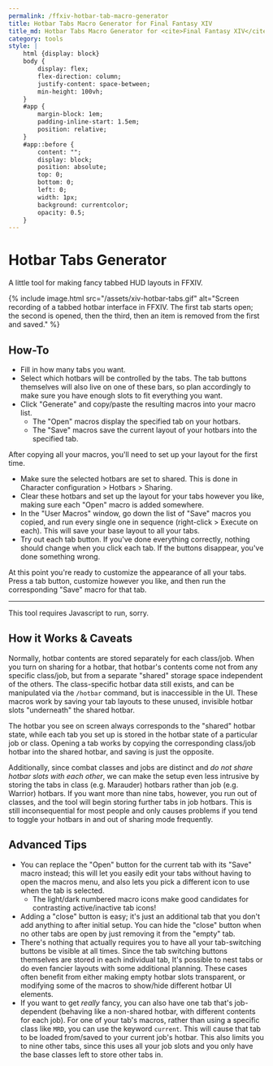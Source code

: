 ```yaml
---
permalink: /ffxiv-hotbar-tab-macro-generator
title: Hotbar Tabs Macro Generator for Final Fantasy XIV
title_md: Hotbar Tabs Macro Generator for <cite>Final Fantasy XIV</cite>
category: tools
style: |
    html {display: block}
    body {
        display: flex;
        flex-direction: column;
        justify-content: space-between;
        min-height: 100vh;
    }
    #app {
        margin-block: 1em;
        padding-inline-start: 1.5em;
        position: relative;
    }
    #app::before {
        content: "";
        display: block;
        position: absolute;
        top: 0;
        bottom: 0;
        left: 0;
        width: 1px;
        background: currentcolor;
        opacity: 0.5;
    }
---
```

# Hotbar Tabs Generator

A little tool for making fancy tabbed HUD layouts in FFXIV.

{% include image.html
	src="/assets/xiv-hotbar-tabs.gif"
	alt="Screen recording of a tabbed hotbar interface in FFXIV. The first tab starts open; the second is opened, then the third, then an item is removed from the first and saved."
%}

## How-To

- Fill in how many tabs you want.
- Select which hotbars will be controlled by the tabs. The tab buttons themselves will also live on one of these bars, so plan accordingly to make sure you have enough slots to fit everything you want.
- Click "Generate" and copy/paste the resulting macros into your macro list.
  - The "Open" macros display the specified tab on your hotbars.
  - The "Save" macros save the current layout of your hotbars into the specified tab.

After copying all your macros, you'll need to set up your layout for the first time.

- Make sure the selected hotbars are set to shared. This is done in Character configuration > Hotbars > Sharing.
- Clear these hotbars and set up the layout for your tabs however you like, making sure each "Open" macro is added somewhere.
- In the "User Macros" window, go down the list of "Save" macros you copied, and run every single one in sequence (right-click > Execute on each). This will save your base layout to all your tabs.
- Try out each tab button. If you've done everything correctly, nothing should change when you click each tab. If the buttons disappear, you've done something wrong.

At this point you're ready to customize the appearance of all your tabs. Press a tab button, customize however you like, and then run the corresponding "Save" macro for that tab.

<noscript>
    <hr>
    <p>This tool requires Javascript to run, sorry.</p>
    <style>#app {display: none}</style>
</noscript>
<div id="app">
    <h2>Let's Generate You Some Macros</h2>
    <form id="params">
        <p><label>
            Tabs to generate:
            <input type="number" name="tabs" min=2 max=9 value=3>
        </label></p>
        <p>
            Hotbars controlled by tabs:
            <label><input type=checkbox name=hotbars value=1> 1</label>
            <label><input type=checkbox name=hotbars value=2> 2</label>
            <label><input type=checkbox name=hotbars value=3> 3</label>
            <label><input type=checkbox name=hotbars value=4> 4</label>
            <label><input type=checkbox name=hotbars value=5> 5</label>
            <label><input type=checkbox name=hotbars value=6> 6</label>
            <label><input type=checkbox name=hotbars value=7 checked> 7</label>
            <label><input type=checkbox name=hotbars value=8 checked> 8</label>
            <label><input type=checkbox name=hotbars value=9 checked> 9</label>
            <label><input type=checkbox name=hotbars value=10 checked> 10</label>
        </p>
        <button>Generate</button>
    </form>
    <div id="output"></div>
</div>
<script>
    const allClasses = ['GLA', 'MRD', 'LNC', 'PGL', 'ARC', 'THM', 'CNJ', 'ACN', 'ROG', 'PLD', 'WAR', 'DRG'];
    const allJobs = ['PLD', 'WAR', 'DRG', 'MNK', 'BRD', 'BLM', 'WHM', 'SMN', 'SCH', 'NIN', 'DRK', 'MCH', 'AST', 'SAM', 'RDM', 'BLU', 'GNB', 'DNC', 'RPR', 'SGE', 'VPR', 'PCT'];
    function generateTabMacros (classjobs, hotbars) {
        return classjobs.map((classjob, i) => ({
            open: hotbars.map(hotbar => `/hotbar copy ${classjob} ${hotbar} share ${hotbar}`).join('\n'),
            save: hotbars.map(hotbar => `/hotbar copy share ${hotbar} ${classjob} ${hotbar}`).join('\n'),
        }));
    }
    const form = document.getElementById('params');
    const output = document.getElementById('output');
    form.addEventListener('submit', event => {
        event.preventDefault();
        const data = new FormData(event.target);
        const tabCount = parseInt(data.get('tabs'), 10);
        const hotbars = data.getAll('hotbars');
        const macros = generateTabMacros([...allClasses, ...allJobs].slice(0, tabCount), hotbars);
        output.innerHTML = '<h2>Output</h2>';
        macros.forEach((tab, i) => {
            output.innerHTML += `
                <h3>Tab ${i + 1}</h3>
                <p>Open tab ${i + 1} <button onclick="navigator.clipboard.writeText(${JSON.stringify(tab.open)});this.text='Copied!'">Copy macro</button></p>
                <pre>${tab.open}</pre>
                <p>Save tab ${i + 1} <button onclick="navigator.clipboard.writeText(${JSON.stringify(tab.save)})">Copy macro</button></p>
                <pre>${tab.save}</pre>
            `;
        });
    });
</script>

## How it Works & Caveats

Normally, hotbar contents are stored separately for each class/job. When you turn on sharing for a hotbar, that hotbar's contents come not from any specific class/job, but from a separate "shared" storage space independent of the others. The class-specific hotbar data still exists, and can be manipulated via the `/hotbar` command, but is inaccessible in the UI. These macros work by saving your tab layouts to these unused, invisible hotbar slots "underneath" the shared hotbar.

The hotbar you see on screen always corresponds to the "shared" hotbar state, while each tab you set up is stored in the hotbar state of a particular job or class. Opening a tab works by copying the corresponding class/job hotbar into the shared hotbar, and saving is just the opposite.

Additionally, since combat classes and jobs are distinct and *do not share hotbar slots with each other*, we can make the setup even less intrusive by storing the tabs in class (e.g. Marauder) hotbars rather than job (e.g. Warrior) hotbars. If you want more than nine tabs, however, you run out of classes, and the tool will begin storing further tabs in job hotbars. This is still inconsequential for most people and only causes problems if you tend to toggle your hotbars in and out of sharing mode frequently.


## Advanced Tips

- You can replace the "Open" button for the current tab with its "Save" macro instead; this will let you easily edit your tabs without having to open the macros menu, and also lets you pick a different icon to use when the tab is selected.
  - The light/dark numbered macro icons make good candidates for contrasting active/inactive tab icons!
- Adding a "close" button is easy; it's just an additional tab that you don't add anything to after initial setup. You can hide the "close" button when no other tabs are open by just removing it from the "empty" tab.
- There's nothing that actually requires you to have all your tab-switching buttons be visible at all times. Since the tab switching buttons themselves are stored in each individual tab, It's possible to nest tabs or do even fancier layouts with some additional planning. These cases often benefit from either making empty hotbar slots transparent, or modifying some of the macros to show/hide different hotbar UI elements.
- If you want to get *really* fancy, you can also have one tab that's job-dependent (behaving like a non-shared hotbar, with different contents for each job). For one of your tab's macros, rather than using a specific class like `MRD`, you can use the keyword `current`. This will cause that tab to be loaded from/saved to your current job's hotbar. This also limits you to nine other tabs, since this uses all your job slots and you only have the base classes left to store other tabs in.
